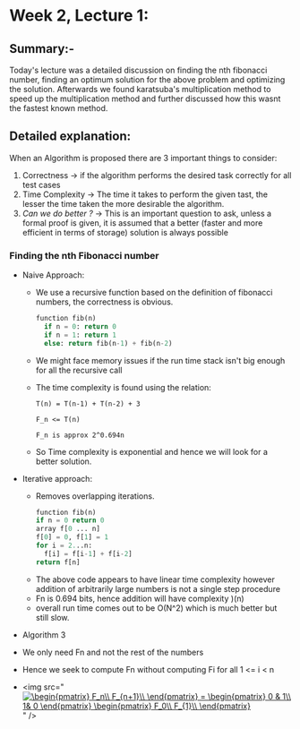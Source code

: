 # Week 2, Lecture 1:
## Summary:-
Today's lecture was a detailed discussion on finding the nth fibonacci number, finding an optimum solution for the above problem and optimizing the solution. Afterwards we found karatsuba's multiplication method to speed up the multiplication method and further discussed how this wasnt the fastest known method.
## Detailed explanation:
When an Algorithm is proposed there are 3 important things to consider:
1. Correctness -> if the algorithm performs the desired task correctly for all test cases
2. Time Complexity -> The time it takes to perform the given tast, the lesser the time taken the more desirable the algorithm.
3. _Can we do better ?_ -> This is an important question to ask, unless a formal proof is given, it is assumed that a better (faster and more efficient in terms of storage) solution is always possible

### Finding the nth Fibonacci number
- Naive Approach:
  - We use a recursive function based on the definition of fibonacci numbers, the correctness is obvious. 
    ``` python
    function fib(n)
      if n = 0: return 0
      if n = 1: return 1
      else: return fib(n-1) + fib(n-2)
    ```
  - We might face memory issues if the run time stack isn't big enough for all the recursive call
  - The time complexity is found using the relation:
  
     `T(n) = T(n-1) + T(n-2) + 3`
     
     `F_n <= T(n)`
     
     `F_n is approx 2^0.694n`
   
  - So Time complexity is exponential and hence we will look for a better solution.

- Iterative approach:
  - Removes overlapping iterations.
    ``` python
    function fib(n)
    if n = 0 return 0
    array f[0 ... n]
    f[0] = 0, f[1] = 1
    for i = 2...n:
      f[i] = f[i-1] + f[i-2]
    return f[n]
    ```
  - The above code appears to have linear time complexity however addition of           arbitrarily large numbers is not a single step procedure
  - Fn is 0.694 bits, hence addition will have complexity )(n)
  - overall run time comes out to be O(N^2) which is much better but still slow.
 
 - Algorithm 3
  - We only need Fn and not the rest of the numbers
  - Hence we seek to compute Fn without computing Fi for all 1 <= i < n
  - <img src="<a href="https://www.codecogs.com/eqnedit.php?latex=\begin{pmatrix}&space;F_n\\&space;F_{n&plus;1}\\&space;\end{pmatrix}&space;=&space;\begin{pmatrix}&space;0&space;&&space;1\\&space;1&&space;0&space;\end{pmatrix}&space;\begin{pmatrix}&space;F_0\\&space;F_{1}\\&space;\end{pmatrix}" target="_blank"><img src="https://latex.codecogs.com/gif.latex?\begin{pmatrix}&space;F_n\\&space;F_{n&plus;1}\\&space;\end{pmatrix}&space;=&space;\begin{pmatrix}&space;0&space;&&space;1\\&space;1&&space;0&space;\end{pmatrix}&space;\begin{pmatrix}&space;F_0\\&space;F_{1}\\&space;\end{pmatrix}" title="\begin{pmatrix} F_n\\ F_{n+1}\\ \end{pmatrix} = \begin{pmatrix} 0 & 1\\ 1& 0 \end{pmatrix} \begin{pmatrix} F_0\\ F_{1}\\ \end{pmatrix}" /></a>" />

